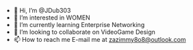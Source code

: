 - 👋 Hi, I’m @JDub303
- 👀 I’m interested in WOMEN
- 🌱 I’m currently learning Enterprise Networking
- 💞️ I’m looking to collaborate on VideoGame Design
- 📫 How to reach me E-mail me at zazimmy8o8@outlook.com

<!---
JDub303/JDub303 is a ✨ special ✨ repository because its `README.md` (this file) appears on your GitHub profile.
You can click the Preview link to take a look at your changes.
--->
